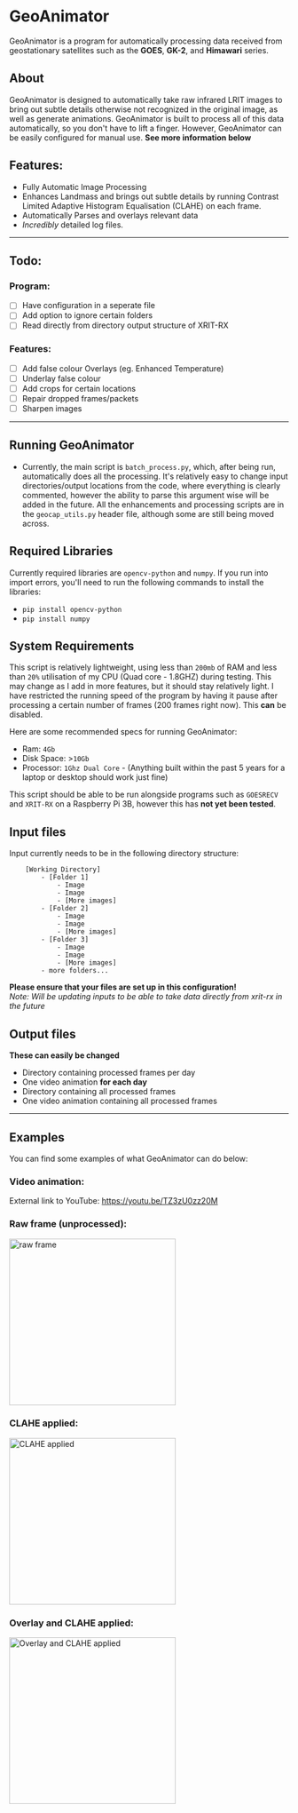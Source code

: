 # GeoAnimator
GeoAnimator is a program for automatically processing data received from geostationary satellites such as the **GOES**, **GK-2**, and **Himawari** series.

## About
GeoAnimator is designed to automatically take raw infrared LRIT images to bring out subtle details otherwise not recognized in the original image, as well as generate animations. GeoAnimator is
built to process all of this data automatically, so you don't have to lift a finger. However, GeoAnimator can be easily configured for manual use.
**See more information below**

## Features:
- Fully Automatic Image Processing
- Enhances Landmass and brings out subtle details by running Contrast Limited Adaptive Histogram Equalisation (CLAHE) on each frame.
- Automatically Parses and overlays relevant data
- *Incredibly* detailed log files.

-----

## Todo:
### Program:
- [ ] Have configuration in a seperate file
- [ ] Add option to ignore certain folders
- [ ] Read directly from directory output structure of XRIT-RX

### Features:
- [ ] Add false colour Overlays (eg. Enhanced Temperature)
- [ ] Underlay false colour
- [ ] Add crops for certain locations
- [ ] Repair dropped frames/packets
- [ ] Sharpen images

-----

## Running GeoAnimator
- Currently, the main script is `batch_process.py`, which, after being run, automatically does all the processing. It's relatively easy to change input directories/output locations from the code, where everything is clearly commented, however the ability to parse this argument wise will be added in the future. All the enhancements and processing scripts are in the `geocap_utils.py` header file, although some are still being moved across.

## Required Libraries
Currently required libraries are `opencv-python` and `numpy`.
If you run into import errors, you'll need to run the following commands to install the libraries:
- `pip install opencv-python`
- `pip install numpy`

## System Requirements
This script is relatively lightweight, using less than `200mb` of RAM and less than `20%` utilisation of my CPU (Quad core - 1.8GHZ) during testing. This may change as I add in more features, but it should stay relatively light.
I have restricted the running speed of the program by having it pause after processing a certain number of frames (200 frames right now). This **can** be disabled.

Here are some recommended specs for running GeoAnimator:
- Ram: `4Gb`
- Disk Space: >`10Gb`
- Processor: `1Ghz Dual Core` - (Anything built within the past 5 years for a laptop or desktop should work just fine)

This script should be able to be run alongside programs such as `GOESRECV` and `XRIT-RX` on a Raspberry Pi 3B, however this has **not yet been tested**.

## Input files
Input currently needs to be in the following directory structure:
```
    [Working Directory]
        - [Folder 1]
            - Image
            - Image
            - [More images]
        - [Folder 2]
            - Image
            - Image
            - [More images]
        - [Folder 3]
            - Image
            - Image
            - [More images]
        - more folders...
```
**Please ensure that your files are set up in this configuration!** <br>
*Note: Will be updating inputs to be able to take data directly from xrit-rx in the future*

## Output files
**These can easily be changed**
- Directory containing processed frames per day
- One video animation **for each day**
- Directory containing all processed frames
- One video animation containing all processed frames

-----

## Examples
You can find some examples of what GeoAnimator can do below:

### Video animation:
External link to YouTube:
https://youtu.be/TZ3zU0zz20M

### Raw frame (unprocessed):
<img src="https://raw.githubusercontent.com/technobird22/GeoAnimator/master/examples/raw.jpg" width="300" title="raw frame">

### CLAHE applied:
<img src="https://raw.githubusercontent.com/technobird22/GeoAnimator/master/examples/clahe.jpg" width="300" title="CLAHE applied">

### Overlay and CLAHE applied:
<img src="https://raw.githubusercontent.com/technobird22/GeoAnimator/master/examples/clahe_overlay.jpg" width="300" title="Overlay and CLAHE applied">
